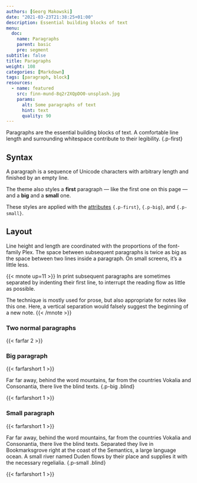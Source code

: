 ```yaml
---
authors: [Georg Makowski]
date: "2021-03-23T21:38:25+01:00"
description: Essential building blocks of text
menu:
  doc:
    name: Paragraphs
    parent: basic
    pre: segment
subtitle: false
title: Paragraphs
weight: 108
categories: [Markdown]
tags: [paragraph, block]
resources:
  - name: featured
    src: finn-mund-8q2r2XQpDO0-unsplash.jpg
    params:
      alt: Some paragraphs of text
      hint: text
      quality: 90
---
```


Paragraphs are the essential building blocks of text. A comfortable line length and surrounding whitespace contribute to their legibility.
{.p-first} <!--more-->

## Syntax

A paragraph is a sequence of Unicode characters with arbitrary length and finished by an empty line.

The theme also styles a **first** paragraph — like the first one on this page — and a **big** and a **small** one.

These styles are applied with the [attributes](/doc/attribute) `{.p-first}`, `{.p-big}`, and `{.p-small}`.

## Layout

Line height and length are coordinated with the proportions of the font-family Plex. The space between subsequent paragraphs is twice as big as the space between two lines inside a paragraph. On small screens, it’s a little less.

{{< mnote up=11 >}}
In print subsequent paragraphs are sometimes separated by indenting their first line, to interrupt the reading flow as little as possible.

The technique is mostly used for prose, but also appropriate for notes like this one. Here, a vertical separation would falsely suggest the beginning of a new note.
{{< /mnote >}}

### Two normal paragraphs

{{< farfar 2 >}}

### Big paragraph

{{< farfarshort 1 >}}

Far far away, behind the word mountains, far from the countries Vokalia and Consonantia, there live the blind texts.
{.p-big .blind}

{{< farfarshort 1 >}}

### Small paragraph

{{< farfarshort 1 >}}

Far far away, behind the word mountains, far from the countries Vokalia and Consonantia, there live the blind texts. Separated they live in Bookmarksgrove right at the coast of the Semantics, a large language ocean. A small river named Duden flows by their place and supplies it with the necessary regelialia.
{.p-small .blind}

{{< farfarshort 1 >}}
